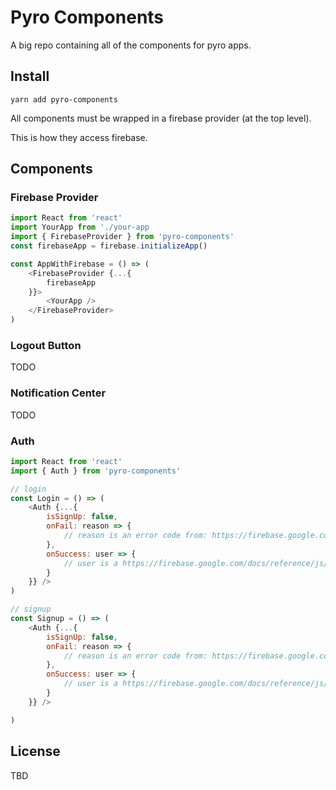 # Pyro Components

A big repo containing all of the components for pyro apps.

## Install

```
yarn add pyro-components
```

All components must be wrapped in a firebase provider (at the top level).

This is how they access firebase.

## Components

### Firebase Provider
```js
import React from 'react'
import YourApp from './your-app
import { FirebaseProvider } from 'pyro-components'
const firebaseApp = firebase.initializeApp()

const AppWithFirebase = () => (
    <FirebaseProvider {...{
        firebaseApp
    }}>
        <YourApp />
    </FirebaseProvider>
)
```

### Logout Button

TODO

### Notification Center

TODO

### Auth

```js
import React from 'react'
import { Auth } from 'pyro-components'

// login
const Login = () => (
    <Auth {...{
        isSignUp: false,
        onFail: reason => {
            // reason is an error code from: https://firebase.google.com/docs/reference/js/firebase.auth.Auth#signInWithEmailAndPassword
        },
        onSuccess: user => {
            // user is a https://firebase.google.com/docs/reference/js/firebase.User
        }
    }} />
)

// signup
const Signup = () => (
    <Auth {...{
        isSignUp: false,
        onFail: reason => {
            // reason is an error code from: https://firebase.google.com/docs/reference/js/firebase.auth.Auth#createUserWithEmailAndPassword
        },
        onSuccess: user => {
            // user is a https://firebase.google.com/docs/reference/js/firebase.User
        }
    }} />

)
```

## License

TBD